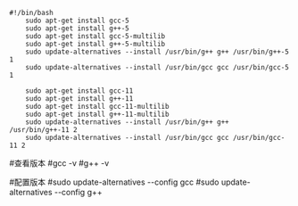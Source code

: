 ```shell
#!/bin/bash
	sudo apt-get install gcc-5
	sudo apt-get install g++-5
	sudo apt-get install gcc-5-multilib
	sudo apt-get install g++-5-multilib
	sudo update-alternatives --install /usr/bin/g++ g++ /usr/bin/g++-5 1
	sudo update-alternatives --install /usr/bin/gcc gcc /usr/bin/gcc-5 1

	sudo apt-get install gcc-11
	sudo apt-get install g++-11
	sudo apt-get install gcc-11-multilib
	sudo apt-get install g++-11-multilib
	sudo update-alternatives --install /usr/bin/g++ g++ /usr/bin/g++-11 2
	sudo update-alternatives --install /usr/bin/gcc gcc /usr/bin/gcc-11 2
```



#查看版本
	#gcc -v
	#g++ -v

#配置版本
	#sudo update-alternatives --config gcc
	#sudo update-alternatives --config g++
